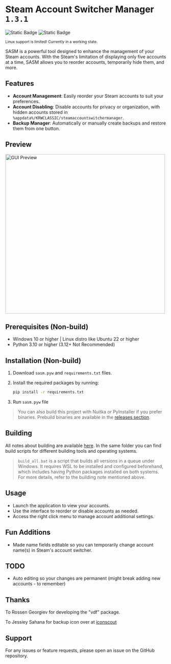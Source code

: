 # Steam Account Switcher Manager `1.3.1`

![Static Badge](https://img.shields.io/badge/OS-Windows-blue)
![Static Badge](https://img.shields.io/badge/OS-Linux-orange)

<sub>Linux support is limited! Currently in a working state.</sub>

SASM is a powerful tool designed to enhance the management of your Steam accounts. With the Steam's limitation of displaying only five accounts at a time, SASM allows you to reorder accounts, temporarily hide them, and more.

## Features

- **Account Management**: Easily reorder your Steam accounts to suit your preferences.
- **Account Disabling**: Disable accounts for privacy or organization, with hidden accounts stored in `%appdata%/KRWCLASSIC/steamaccountswitchermanager`.
- **Backup Manager**: Automatically or manually create backups and restore them from one button.

## Preview

<img src="https://github.com/user-attachments/assets/cc8e6369-d8c9-4edf-a713-bae0bb3ebc0c" alt="GUI Preview" width="500" />

## Prerequisites (Non-build)

- Windows 10 or higher | Linux distro like Ubuntu 22 or higher
- Python 3.10 or higher (3.12+ Not Recommended)

## Installation (Non-build)

1. Download `sasm.pyw` and `requirements.txt` files.
2. Install the required packages by running:

   ```bash
   pip install -r requirements.txt
   ```

3. Run `sasm.pyw` file

> You can also build this project with Nuitka or PyInstaller if you prefer binaries.
> Prebuild binaries are available in the [releases section](https://github.com/KRWCLASSIC/SteamAccountSwitcherManager/releases).

## Building

All notes about building are available [here](https://github.com/KRWCLASSIC/Steam-Account-Switcher-Manager/blob/main/building_scripts/building_note.txt). In the same folder you can find build scripts for different building tools and operating systems.

> `build_all.bat` is a script that builds all versions in a queue under Windows. It requires WSL to be installed and configured beforehand, which includes having Python packages installed on both systems. For more details, refer to the building note mentioned above.

## Usage

- Launch the application to view your accounts.
- Use the interface to reorder or disable accounts as needed.
- Access the right click menu to manage account additional settings.

## Fun Additions

- Made name fields editable so you can temporarily change account name(s) in Steam's account switcher.

## TODO

- Auto editing so your changes are permanent (might break adding new accounts - to remember)

## Thanks

To Rossen Georgiev for developing the "vdf" package.

To Jessiey Sahana for backup icon over at [iconscout](https://iconscout.com/free-icon/data-backup-3351569_2797152)

## Support

For any issues or feature requests, please open an issue on the GitHub repository.
